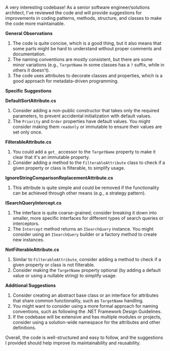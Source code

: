 A very interesting codebase! As a senior software engineer/solutions architect, I've reviewed the code and will provide suggestions for improvements in coding patterns, methods, structure, and classes to make the code more maintainable.

**General Observations**

1. The code is quite concise, which is a good thing, but it also means that some parts might be hard to understand without proper comments and documentation.
2. The naming conventions are mostly consistent, but there are some minor variations (e.g., `TargetName` in some classes has a `?` suffix, while in others it doesn't).
3. The code uses attributes to decorate classes and properties, which is a good approach for metadata-driven programming.

**Specific Suggestions**

**DefaultSortAttribute.cs**

1. Consider adding a non-public constructor that takes only the required parameters, to prevent accidental initialization with default values.
2. The `Priority` and `Order` properties have default values. You might consider making them `readonly` or immutable to ensure their values are set only once.

**FilterableAttribute.cs**

1. You could add a `get_` accessor to the `TargetName` property to make it clear that it's an immutable property.
2. Consider adding a method to the `FilterableAttribute` class to check if a given property or class is filterable, to simplify usage.

**IgnoreStringComparisonReplacementAttribute.cs**

1. This attribute is quite simple and could be removed if the functionality can be achieved through other means (e.g., a strategy pattern).

**ISearchQueryIntercept.cs**

1. The interface is quite coarse-grained; consider breaking it down into smaller, more specific interfaces for different types of search queries or interceptors.
2. The `Intercept` method returns an `ISearchQuery` instance. You might consider using an `ISearchQuery` builder or a factory method to create new instances.

**NotFilterableAttribute.cs**

1. Similar to `FilterableAttribute`, consider adding a method to check if a given property or class is not filterable.
2. Consider making the `TargetName` property optional (by adding a default value or using a nullable string) to simplify usage.

**Additional Suggestions**

1. Consider creating an abstract base class or an interface for attributes that share common functionality, such as `TargetName` handling.
2. You might want to consider using a more formal approach for naming conventions, such as following the .NET Framework Design Guidelines.
3. If the codebase will be extensive and has multiple modules or projects, consider using a solution-wide namespace for the attributes and other definitions.

Overall, the code is well-structured and easy to follow, and the suggestions I provided should help improve its maintainability and reusability.